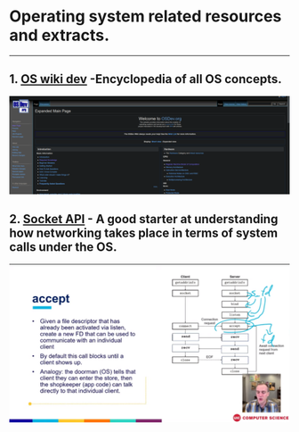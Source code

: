 # Operating system related resources and extracts.
---
## 1. [OS wiki dev](https://wiki.osdev.org/) -Encyclopedia of all OS concepts.
![Event image](./assets/3.png)

## 2. [Socket API](youtube.com/watch?v=XXfdzwEsxFk) - A good starter at understanding how networking takes place in terms of system calls under the OS.
![Event image](./assets/socketapi.png)
